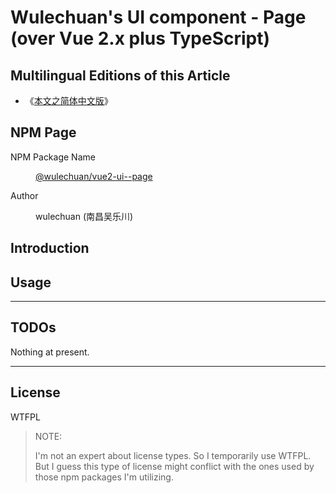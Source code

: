 # Wulechuan's UI component - Page (over Vue 2.x plus TypeScript)

<link rel="stylesheet" href="./node_modules/@wulechuan/css-stylus-markdown-themes/dist/css/wulechuan-styles-for-html-via-markdown--vscode.default.min.css">


## Multilingual Editions of this Article

- 《[本文之简体中文版](./ReadMe.md)》




## NPM Page

<dl>
<dt>NPM Package Name</dt>
<dd>

[@wulechuan/vue2-ui--page](https://www.npmjs.com/package/@wulechuan/vue2-ui--page)

</dd>
<dt>Author</dt>
<dd><p>wulechuan (南昌吴乐川)</p></dd>
</dl>





## Introduction




## Usage




---

## TODOs

Nothing at present.



---

## License

WTFPL

> NOTE:
>
> I'm not an expert about license types. So I temporarily use WTFPL. But I guess this type of license might conflict with the ones used by those npm packages I'm utilizing.


